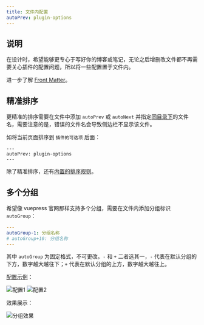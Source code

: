 ```yaml
---
title: 文件内配置
autoPrev: plugin-options
---
```


## 说明

在设计时，希望能够更专心于写好你的博客或笔记，无论之后增删改文件都不再需要关心插件的配置问题，所以将一些配置置于文件内。

进一步了解 [Front Matter](https://v1.vuepress.vuejs.org/zh/guide/frontmatter.html#front-matter)。



## 精准排序

更精准的排序需要在文件中添加 `autoPrev` 或 `autoNext` 并指定[同目录下](http://localhost:8080/vuepress-plugin-auto-sidebar/questions.html#_1-%E5%AE%83%E7%9A%84%E4%BD%9C%E7%94%A8%E6%98%AF%E7%94%9F%E6%88%90%E4%BE%A7%E8%BE%B9%E6%A0%8F%E5%90%97%EF%BC%9F)的文件名，需要注意的是，错误的文件名会导致侧边栏不显示该文件。

如将当前页面排序到 `插件的可选项` 后面：

```
---
autoPrev: plugin-options
---
```

除了精准排序，还有[内置的排序规则](/features/plugin-options.html#sort（排序）)。



## 多个分组

希望像 vuepress 官网那样支持多个分组，需要在文件内添加分组标识 `autoGroup`：

```yaml
---
autoGroup-1: 分组名称
# autoGroup+10: 分组名称
---
```

其中 `autoGroup` 为固定格式，不可更改。`-` 和 `+` 二者选其一，`-` 代表在默认分组的下方，数字越大越往下；`+` 代表在默认分组的上方，数字越大越往上。

[配置示例](https://github.com/shanyuhai123/documents/tree/master/docs/frontend/javascript)：

<img :src="$withBase('/assets/group-config-demo1.png')" alt="配置1">

<img :src="$withBase('/assets/group-config-demo2.png')" alt="配置2">

效果展示：

<img :src="$withBase('/assets/group-config-effect.png')" alt="分组效果">